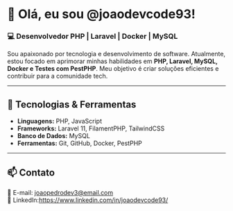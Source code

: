 # 👋 Olá, eu sou @joaodevcode93!

### 💻 Desenvolvedor PHP | Laravel | Docker | MySQL

Sou apaixonado por tecnologia e desenvolvimento de software. Atualmente, estou focado em aprimorar minhas habilidades em **PHP, Laravel, MySQL, Docker e Testes com PestPHP**. Meu objetivo é criar soluções eficientes e contribuir para a comunidade tech.

---

## 🚀 Tecnologias & Ferramentas  
- **Linguagens:** PHP, JavaScript  
- **Frameworks:** Laravel 11, FilamentPHP, TailwindCSS  
- **Banco de Dados:** MySQL  
- **Ferramentas:** Git, GitHub, Docker, PestPHP  

---

## 📫 Contato  
📧 E-mail: joaopedrodev3@email.com  
🔗 LinkedIn:https://www.linkedin.com/in/joaodevcode93/

